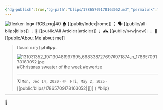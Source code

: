 ```yaml
---
{"dg-publish":true,"dg-path":"blips/17865709178163052.md","permalink":"/blips/17865709178163052/","title":"philipp on instagram @ 2020-12-14","created":"2020-12-14T05:43:00","updated":"2025-05-02T17:43:07"}
---
```



<div class="transclusion internal-embed is-loaded"><div class="markdown-embed">




![flenker-logo-RGB.png|40](/img/user/attachments/flenker-logo-RGB.png)
🏠 [[public/Index\|home]]  ⋮ 🗣️ [[public/all-blips\|blips]] ⋮  📝 [[public/All Articles\|articles]]  ⋮ 🕰️ [[public/now\|now]] ⋮ 🪪 [[public/About Me\|about me]]


</div></div>


> [!summary] **philipp**:
>
> ![131031352_197130481997695_6683387276976971874_n_17865709178163052.jpg](/img/user/attachments/131031352_197130481997695_6683387276976971874_n_17865709178163052.jpg)
> #Christmas sweater of the week #qwertee
> - - -
>
> 🗓️ <code>Mon, Dec 14, 2020</code>  · ✏️ <code> Fri, May 2, 2025</code>  · [[public/blips/17865709178163052\|🔗]]
{ #blip}


- - -

 👾
